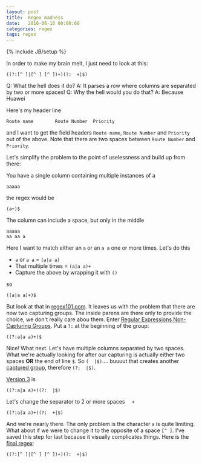 ```yaml
---
layout: post
title:  Regex madness
date:   2016-06-16 00:00:00
categories: regex
tags: regex
---
```

{% include JB/setup %}

In order to make my brain melt, I just need to look at this:
```
((?:[^ ]|[^ ] [^ ])+)(?:  +|$)
```

Q: What the hell does it do?
A: It parses a row where columns are separated by two or more spaces!
Q: Why the hell would you do that?
A: Because Huawei

Here's my header line

```
Route name        Route Number  Priority
```

and I want to get the field headers `Route name`, `Route Number` and `Priority` out of the above.  Note that there are two spaces between `Route Number` and `Priority`.

Let's simplify the problem to the point of uselessness and build up from there:

You have a single column containing multiple instances of a

```
aaaaa
```
the regex would be

```
(a+)$
```

The column can include a space, but only in the middle

```
aaaaa
aa aa a
```

Here I want to match either an `a` or an `a a` one or more times. Let's do this
* `a` or `a a` = `(a|a a)`
* That multiple times = `(a|a a)+`
* Capture the above by wrapping it with `()`

so

```
((a|a a)+)$
```

But look at that in [regex101.com][r101noncap].  It leaves us with the problem that there are now two capturing groups.  The inside parens are there only to provide the choice, we don't really care abou them.  Enter [Regular Expressions Non-Capturing Groups][noncapture].  Put a `?:` at the beginning of the group:

```
((?:a|a a)+)$
```
Nice!  What next.  Let's have multiple columns separated by two spaces.  What we're actually looking for after our capturing is actually either two spaces **OR** the end of line `$`.  So `(  |$)`.... buuuut that creates another [captured group][r101capspace], therefore `(?:  |$)`.

[Version 3][r101v3] is

```
((?:a|a a)+)(?:  |$)
```

Let's change the separator to 2 or more spaces `  +`

```
((?:a|a a)+)(?:  +|$)
```

And we're nearly there.  The only problem is the character `a` is quite limiting.  What about if we were to change it to the opposite of a space `[^ ]`.  I've saved this step for last because it visually complicates things.  Here is the [final regex][r101final]:

```
((?:[^ ]|[^ ] [^ ])+)(?:  +|$)
```


[r101noncap]: https://regex101.com/r/oS3uZ1/1
[r101capspace]: https://regex101.com/r/oS3uZ1/2
[r101v3]: https://regex101.com/r/oS3uZ1/3
[r101final]: https://regex101.com/r/oS3uZ1/4
[noncapture]: http://www.regular-expressions.info/brackets.html#noncap
